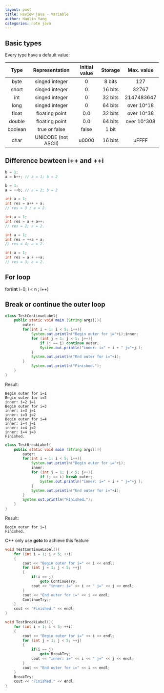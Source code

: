 ```yaml
---
layout: post
title: Review java - Variable
author: Haolin Yang
categories: note java
---
```


## Basic types

Every type have a default value:

| Type | Representation | Initial value | Storage | Max. value |
| :-:  | :---:          | :---:         | :---:   | :---:      |
| byte | singed integer | 0             | 8 bits  | 127        | 
| short| singed integer | 0             | 16 bits | 32767      |
| int  | singed integer | 0             | 32 bits | 2147483647 |
| long | singed integer | 0             | 64 bits | over 10^18 |
| float| floating point | 0.0           | 32 bits | over 10^38 | 
| double| floating point | 0.0          | 64 bits | over 10^308|
| boolean| true or false | false        | 1 bit   |            | 
| char | UNICODE (not ASCII)| u0000     | 16 bits | uFFFF      | 

## Difference bewteen i++ and ++i
```java
b = 1;
a = b++; // a = 1; b = 2
```
```java
b = 1;
a = ++b; // a = 2; b = 2
```
```java
int a = 1;
int res = a++ + a;
// res = 3 ; a = 2.
```
```java
int a = 1;
int res = a + a++;
// res = 2; a = 2.
```
```java
int a = 1;
int res = ++a + a;
// res = 4; a = 2.
```
```java
int a = 1;
int res = a + ++a;
// res = 3; a = 2.
```

## For loop
for(**int** i=0; i < n ; i++)

## Break or continue the outer loop

```java
class TestContinueLabel{
    public static void main (String args[]){
        outer:
        for(int i = 1; i < 5; i++){ 
            System.out.println("Begin outer for i="+i);inner:
            for (int j = 1; j < 5; j++){
                if (j == i) continue outer; 
                System.out.println("inner: i=" + i + " j="+j );
            }
            System.out.println("End outer for i="+i);
        }
            System.out.println("Finished.");
    } 
}
```

Result:
```
Begin outer for i=1
Begin outer for i=2
inner: i=2 j=1
Begin outer for i=3
inner: i=3 j=1
inner: i=3 j=2
Begin outer for i=4
inner: i=4 j=1
inner: i=4 j=2
inner: i=4 j=3
Finished.
```

```java
class TestBreakLabel{
    public static void main (String args[]){
        outer:
        for(int i = 1; i < 5; i++){ 
            System.out.println("Begin outer for i="+i);
            inner:
            for (int j = 1; j < 5; j++){
                if (j == i) break outer; 
                System.out.println("inner: i=" + i + " j="+j );
            }
            System.out.println("End outer for i="+i);
        }
        System.out.println("Finished.");
    } 
}
```

Result:
```
Begin outer for i=1
Finished.
```

C++ only use **goto** to achieve this feature

```cpp
void TestContinueLabel(){
    for (int i = 1; i < 5; ++i)
    {
        cout << "Begin outer for i=" << i << endl;
        for (int j = 1; j < 5; ++j)
        {
            if(i == j)
                goto ContinueTry;
            cout << "inner: i=" << i << " j=" << j << endl;
        }
        cout << "End outer for i=" << i << endl;
        ContinueTry:;
    }
    cout << "Finished." << endl;
}
```

```cpp
void TestBreakLabel(){
    for (int i = 1; i < 5; ++i)
    {
        cout << "Begin outer for i=" << i << endl;
        for (int j = 1; j < 5; ++j)
        {
            if(i == j)
                goto BreakTry;
            cout << "inner: i=" << i << " j=" << j << endl;
        }
        cout << "End outer for i=" << i << endl;
    }
    BreakTry:
    cout << "Finished." << endl;
}
```

